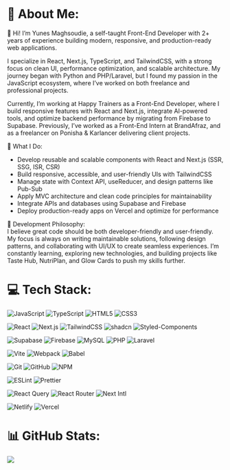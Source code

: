 # 💫 About Me:
👋 Hi! I’m Yunes Maghsoudie, a self-taught Front-End Developer with 2+ years of experience building modern, responsive, and production-ready web applications.  

I specialize in React, Next.js, TypeScript, and TailwindCSS, with a strong focus on clean UI, performance optimization, and scalable architecture. My journey began with Python and PHP/Laravel, but I found my passion in the JavaScript ecosystem, where I’ve worked on both freelance and professional projects.  

Currently, I’m working at Happy Trainers as a Front-End Developer, where I build responsive features with React and Next.js, integrate AI-powered tools, and optimize backend performance by migrating from Firebase to Supabase. Previously, I’ve worked as a Front-End Intern at BrandAfraz, and as a freelancer on Ponisha & Karlancer delivering client projects.  

🌟 What I Do:  
- Develop reusable and scalable components with React and Next.js (SSR, SSG, ISR, CSR)  
- Build responsive, accessible, and user-friendly UIs with TailwindCSS  
- Manage state with Context API, useReducer, and design patterns like Pub-Sub  
- Apply MVC architecture and clean code principles for maintainability  
- Integrate APIs and databases using Supabase and Firebase  
- Deploy production-ready apps on Vercel and optimize for performance  

🧠 Development Philosophy:  
I believe great code should be both developer-friendly and user-friendly. My focus is always on writing maintainable solutions, following design patterns, and collaborating with UI/UX to create seamless experiences. I’m constantly learning, exploring new technologies, and building projects like Taste Hub, NutriPlan, and Glow Cards to push my skills further.  

# 💻 Tech Stack:
![JavaScript](https://img.shields.io/badge/javascript-%23323330.svg?style=for-the-badge&logo=javascript&logoColor=%23F7DF1E) 
![TypeScript](https://img.shields.io/badge/typescript-%23007ACC.svg?style=for-the-badge&logo=typescript&logoColor=white) 
![HTML5](https://img.shields.io/badge/html5-%23E34F26.svg?style=for-the-badge&logo=html5&logoColor=white) 
![CSS3](https://img.shields.io/badge/css3-%231572B6.svg?style=for-the-badge&logo=css3&logoColor=white) 

![React](https://img.shields.io/badge/react-%2320232a.svg?style=for-the-badge&logo=react&logoColor=%2361DAFB) 
![Next.js](https://img.shields.io/badge/next.js-000000?style=for-the-badge&logo=nextdotjs&logoColor=white) 
![TailwindCSS](https://img.shields.io/badge/tailwindcss-%2338B2AC.svg?style=for-the-badge&logo=tailwind-css&logoColor=white) 
![shadcn](https://img.shields.io/badge/shadcn-%23000000.svg?style=for-the-badge&logo=shadcnui&logoColor=white) 
![Styled-Components](https://img.shields.io/badge/styled--components-DB7093?style=for-the-badge&logo=styled-components&logoColor=white) 

![Supabase](https://img.shields.io/badge/supabase-3FCF8E?style=for-the-badge&logo=supabase&logoColor=white) 
![Firebase](https://img.shields.io/badge/firebase-ffca28?style=for-the-badge&logo=firebase&logoColor=black) 
![MySQL](https://img.shields.io/badge/mysql-4479A1.svg?style=for-the-badge&logo=mysql&logoColor=white) 
![PHP](https://img.shields.io/badge/php-%23777BB4.svg?style=for-the-badge&logo=php&logoColor=white) 
![Laravel](https://img.shields.io/badge/laravel-%23FF2D20.svg?style=for-the-badge&logo=laravel&logoColor=white) 

![Vite](https://img.shields.io/badge/vite-%23646CFF.svg?style=for-the-badge&logo=vite&logoColor=white) 
![Webpack](https://img.shields.io/badge/webpack-%238DD6F9.svg?style=for-the-badge&logo=webpack&logoColor=black) 
![Babel](https://img.shields.io/badge/Babel-F9DC3e?style=for-the-badge&logo=babel&logoColor=black) 

![Git](https://img.shields.io/badge/git-%23F05033.svg?style=for-the-badge&logo=git&logoColor=white) 
![GitHub](https://img.shields.io/badge/github-%23121011.svg?style=for-the-badge&logo=github&logoColor=white) 
![NPM](https://img.shields.io/badge/NPM-%23CB3837.svg?style=for-the-badge&logo=npm&logoColor=white) 

![ESLint](https://img.shields.io/badge/ESLint-4B32C3?style=for-the-badge&logo=eslint&logoColor=white) 
![Prettier](https://img.shields.io/badge/Prettier-F7B93E?style=for-the-badge&logo=prettier&logoColor=black) 

![React Query](https://img.shields.io/badge/react--query-FF4154?style=for-the-badge&logo=reactquery&logoColor=white) 
![React Router](https://img.shields.io/badge/react--router-CA4245?style=for-the-badge&logo=reactrouter&logoColor=white) 
![Next Intl](https://img.shields.io/badge/next--intl-000000?style=for-the-badge&logo=next.js&logoColor=white) 

![Netlify](https://img.shields.io/badge/netlify-00C7B7?style=for-the-badge&logo=netlify&logoColor=white) 
![Vercel](https://img.shields.io/badge/vercel-000000?style=for-the-badge&logo=vercel&logoColor=white) 


# 📊 GitHub Stats:
![](https://github-readme-stats.vercel.app/api/top-langs/?username=callmedeci&theme=dark&hide_border=false&include_all_commits=true&count_private=true&layout=compact)

